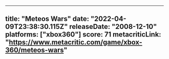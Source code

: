 
---
title: "Meteos Wars"
date: "2022-04-09T23:38:30.115Z"
releaseDate: "2008-12-10"
platforms: ["xbox360"]
score: 71
metacriticLink: "https://www.metacritic.com/game/xbox-360/meteos-wars"
---
